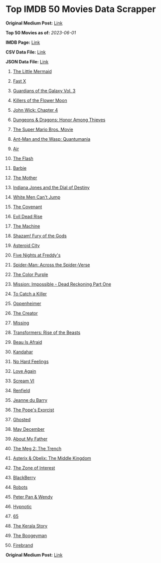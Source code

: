 # Top IMDB 50 Movies Data Scrapper

**Original Medium Post:** [Link](https://medium.com/@nishantsahoo/which-movie-should-i-watch-5c83a3c0f5b1) 

**Top 50 Movies as of:** _2023-06-01_

**IMDB Page:** [Link](http://www.imdb.com/search/title?release_date=2023,2023&title_type=feature)

**CSV Data File:** [Link](/Data/data.csv)

**JSON Data File:** [Link](/Data/data.json)

1. [The Little Mermaid](https://www.imdb.com/title/tt5971474/?ref_=adv_li_tt)

2. [Fast X](https://www.imdb.com/title/tt5433140/?ref_=adv_li_tt)

3. [Guardians of the Galaxy Vol. 3](https://www.imdb.com/title/tt6791350/?ref_=adv_li_tt)

4. [Killers of the Flower Moon](https://www.imdb.com/title/tt5537002/?ref_=adv_li_tt)

5. [John Wick: Chapter 4](https://www.imdb.com/title/tt10366206/?ref_=adv_li_tt)

6. [Dungeons & Dragons: Honor Among Thieves](https://www.imdb.com/title/tt2906216/?ref_=adv_li_tt)

7. [The Super Mario Bros. Movie](https://www.imdb.com/title/tt6718170/?ref_=adv_li_tt)

8. [Ant-Man and the Wasp: Quantumania](https://www.imdb.com/title/tt10954600/?ref_=adv_li_tt)

9. [Air](https://www.imdb.com/title/tt16419074/?ref_=adv_li_tt)

10. [The Flash](https://www.imdb.com/title/tt0439572/?ref_=adv_li_tt)

11. [Barbie](https://www.imdb.com/title/tt1517268/?ref_=adv_li_tt)

12. [The Mother](https://www.imdb.com/title/tt6968614/?ref_=adv_li_tt)

13. [Indiana Jones and the Dial of Destiny](https://www.imdb.com/title/tt1462764/?ref_=adv_li_tt)

14. [White Men Can't Jump](https://www.imdb.com/title/tt6436620/?ref_=adv_li_tt)

15. [The Covenant](https://www.imdb.com/title/tt4873118/?ref_=adv_li_tt)

16. [Evil Dead Rise](https://www.imdb.com/title/tt13345606/?ref_=adv_li_tt)

17. [The Machine](https://www.imdb.com/title/tt11040844/?ref_=adv_li_tt)

18. [Shazam! Fury of the Gods](https://www.imdb.com/title/tt10151854/?ref_=adv_li_tt)

19. [Asteroid City](https://www.imdb.com/title/tt14230388/?ref_=adv_li_tt)

20. [Five Nights at Freddy's](https://www.imdb.com/title/tt4589218/?ref_=adv_li_tt)

21. [Spider-Man: Across the Spider-Verse](https://www.imdb.com/title/tt9362722/?ref_=adv_li_tt)

22. [The Color Purple](https://www.imdb.com/title/tt1200263/?ref_=adv_li_tt)

23. [Mission: Impossible - Dead Reckoning Part One](https://www.imdb.com/title/tt9603212/?ref_=adv_li_tt)

24. [To Catch a Killer](https://www.imdb.com/title/tt10275534/?ref_=adv_li_tt)

25. [Oppenheimer](https://www.imdb.com/title/tt15398776/?ref_=adv_li_tt)

26. [The Creator](https://www.imdb.com/title/tt11858890/?ref_=adv_li_tt)

27. [Missing](https://www.imdb.com/title/tt10855768/?ref_=adv_li_tt)

28. [Transformers: Rise of the Beasts](https://www.imdb.com/title/tt5090568/?ref_=adv_li_tt)

29. [Beau Is Afraid](https://www.imdb.com/title/tt13521006/?ref_=adv_li_tt)

30. [Kandahar](https://www.imdb.com/title/tt5761544/?ref_=adv_li_tt)

31. [No Hard Feelings](https://www.imdb.com/title/tt15671028/?ref_=adv_li_tt)

32. [Love Again](https://www.imdb.com/title/tt10276482/?ref_=adv_li_tt)

33. [Scream VI](https://www.imdb.com/title/tt17663992/?ref_=adv_li_tt)

34. [Renfield](https://www.imdb.com/title/tt11358390/?ref_=adv_li_tt)

35. [Jeanne du Barry](https://www.imdb.com/title/tt17277414/?ref_=adv_li_tt)

36. [The Pope's Exorcist](https://www.imdb.com/title/tt13375076/?ref_=adv_li_tt)

37. [Ghosted](https://www.imdb.com/title/tt15326988/?ref_=adv_li_tt)

38. [May December](https://www.imdb.com/title/tt13651794/?ref_=adv_li_tt)

39. [About My Father](https://www.imdb.com/title/tt8373206/?ref_=adv_li_tt)

40. [The Meg 2: The Trench](https://www.imdb.com/title/tt9224104/?ref_=adv_li_tt)

41. [Asterix & Obelix: The Middle Kingdom](https://www.imdb.com/title/tt11210390/?ref_=adv_li_tt)

42. [The Zone of Interest](https://www.imdb.com/title/tt7160372/?ref_=adv_li_tt)

43. [BlackBerry](https://www.imdb.com/title/tt21867434/?ref_=adv_li_tt)

44. [Robots](https://www.imdb.com/title/tt12579470/?ref_=adv_li_tt)

45. [Peter Pan & Wendy](https://www.imdb.com/title/tt5635026/?ref_=adv_li_tt)

46. [Hypnotic](https://www.imdb.com/title/tt8080204/?ref_=adv_li_tt)

47. [65](https://www.imdb.com/title/tt12261776/?ref_=adv_li_tt)

48. [The Kerala Story](https://www.imdb.com/title/tt24268454/?ref_=adv_li_tt)

49. [The Boogeyman](https://www.imdb.com/title/tt3427252/?ref_=adv_li_tt)

50. [Firebrand](https://www.imdb.com/title/tt15000156/?ref_=adv_li_tt)

**Original Medium Post:** [Link](https://medium.com/@nishantsahoo/which-movie-should-i-watch-5c83a3c0f5b1) 
